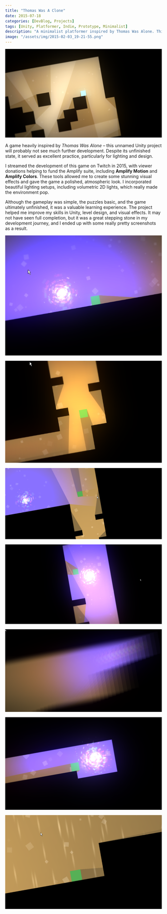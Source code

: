 ```yaml
---
title: "Thomas Was A Clone"
date: 2015-07-18
categories: [DevBlog, Projects]
tags: [Unity, Platformer, Indie, Prototype, Minimalist]
description: "A minimalist platformer inspired by Thomas Was Alone. This Unity project explores movement, physics, and level design with simple geometric shapes. Streamed development on Twitch with viewer donations supporting Amplify suite tools."
image: "/assets/img/2015-02-03_19-21-55.png"
---
```



![2015-01-30_08-00-42](/assets/img/2015-01-30_08-00-42.png)

A game heavily inspired by *Thomas Was Alone* – this unnamed Unity project will probably not see much further development. Despite its unfinished state, it served as excellent practice, particularly for lighting and design.

I streamed the development of this game on Twitch in 2015, with viewer donations helping to fund the Amplify suite, including **Amplify Motion** and **Amplify Colors**. These tools allowed me to create some stunning visual effects and gave the game a polished, atmospheric look. I incorporated beautiful lighting setups, including volumetric 2D lights, which really made the environment pop.

Although the gameplay was simple, the puzzles basic, and the game ultimately unfinished, it was a valuable learning experience. The project helped me improve my skills in Unity, level design, and visual effects. It may not have seen full completion, but it was a great stepping stone in my development journey, and I ended up with some really pretty screenshots as a result.


![2015-02-03_18-23-19](/assets/img/2015-02-03_18-23-19.png)

![2015-02-03_18-26-05](/assets/img/2015-02-03_18-26-05.png)

![2015-02-03_19-21-55](/assets/img/2015-02-03_19-21-55.png)

![2015-02-05_22-40-56](/assets/img/2015-02-05_22-40-56.png)

![2015-02-06_19-50-50](/assets/img/2015-02-06_19-50-50.png)

![2015-02-06_20-30-12](/assets/img/2015-02-06_20-30-12.png)

![2015-02-07_15-32-49](/assets/img/2015-02-07_15-32-49.png)
